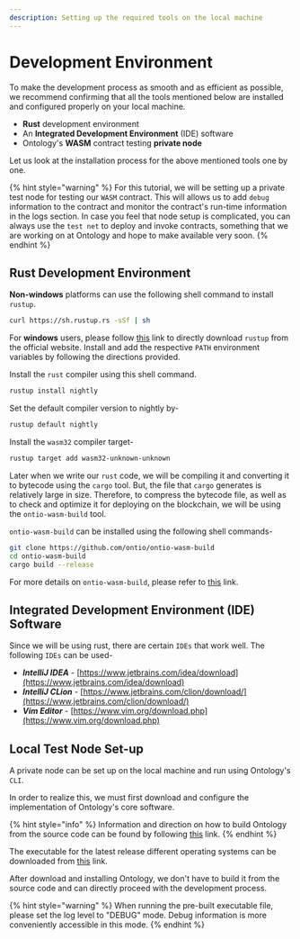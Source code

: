 ```yaml
---
description: Setting up the required tools on the local machine
---
```


# Development Environment

To make the development process as smooth and as efficient as possible, we recommend confirming that all the tools mentioned below are installed and configured properly on your local machine.

* **Rust** development environment
* An **Integrated Development Environment** \(IDE\) software
* Ontology's **WASM** contract testing **private node** 

Let us look at the installation process for the above mentioned tools one by one.

{% hint style="warning" %}
For this tutorial, we will be setting up a private test node for testing our `WASM` contract. This will allows us to add `debug` information to the contract and monitor the contract's run-time information in the logs section. In case you feel that node setup is complicated, you can always use the `test net` to deploy and invoke contracts, something that we are working on at Ontology and hope to make available very soon.
{% endhint %}

## Rust Development Environment

**Non-windows** platforms can use the following shell command to install `rustup`.

```bash
curl https://sh.rustup.rs -sSf | sh
```

For **windows** users, please follow [this](https://www.rust-lang.org/tools/install) link to directly download `rustup` from the official website. Install and add the respective `PATH` environment variables by following the directions provided.

Install the `rust` compiler using this shell command.

```bash
rustup install nightly
```

Set the default compiler version to nightly by-

```bash
rustup default nightly
```

Install the `wasm32` compiler target-

```bash
rustup target add wasm32-unknown-unknown
```

Later when we write our `rust` code, we will be compiling it and converting it to bytecode using the `cargo` tool. But, the file that `cargo` generates is relatively large in size. Therefore, to compress the bytecode file, as well as to check and optimize it for deploying on the blockchain, we will be using the `ontio-wasm-build` tool.

`ontio-wasm-build` can be installed using the following shell commands-

```bash
git clone https://github.com/ontio/ontio-wasm-build
cd ontio-wasm-build
cargo build --release
```

For more details on `ontio-wasm-build`, please refer to [this](https://github.com/ontio/ontio-wasm-build) link.

## Integrated Development Environment \(IDE\) Software

Since we will be using rust, there are certain `IDEs` that work well. The following `IDEs` can be used-

* _**IntelliJ IDEA**_ - [https://www.jetbrains.com/idea/download](https://www.jetbrains.com/idea/download)
* _**IntelliJ CLion**_ - [https://www.jetbrains.com/clion/download/](https://www.jetbrains.com/clion/download/)
* _**Vim Editor**_ - [https://www.vim.org/download.php](https://www.vim.org/download.php)

## Local Test Node Set-up

A private node can be set up on the local machine and run using Ontology's `CLI`.

In order to realize this, we must first download and configure the implementation of Ontology's core software. 

{% hint style="info" %}
Information and direction on how to build Ontology from the source code can be found by following [this](https://github.com/ontio/ontology#build-from-source-code) link.
{% endhint %}

The executable for the latest release different operating systems can be downloaded from [this](https://github.com/ontio/ontology/releases/) link.

After download and installing Ontology, we don't have to build it from the source code and can directly proceed with the development process. 

{% hint style="warning" %}
When running the pre-built executable file, please set the log level to "DEBUG" mode. Debug information is more conveniently accessible in this mode.
{% endhint %}



